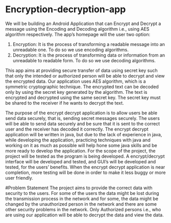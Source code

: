 # Encryption-decryption-app

We will be building an Android Application that can Encrypt and Decrypt a 
message using the Encoding and Decoding algorithm i.e., using AES algorithm
respectively. The app’s homepage will the user two option:
1. Encryption: It is the process of transforming a readable message into an 
unreadable one. To do so we use encoding algorithms.
2. Decryption: It is the process of transforming data or information from an 
unreadable to readable form. To do so we use decoding algorithms.

This app aims at providing secure transfer of data using secret key such that 
only the intended or authorized person will be able to decrypt and view the 
encrypted data.
Our application uses AES algorithm, which is a symmetric cryptographic 
technique.
The encrypted text can be decoded only by using the secret key generated by 
the algorithm. The text is encrypted and decrypted using the same secret key.
The secret key must be shared to the receiver if he wants to decrypt the text.

The purpose of the encrypt decrypt application is to allow users be able send 
data securely, that is, sending secret messages securely. The users will be able to
send data securely and be sure that it is sent to the correct user and the receiver 
has decoded it correctly. The encrypt decrypt application will be written in java, 
but due to the lack of experience in java, while developing the application,
practicing techniques with java and working on it as much as possible will help 
hone some java skills and be more ready to develop the application. For the scope 
of the project, the project will be tested as the program is being developed. A
encrypt/decrypt interface will be developed and tested, and GUI’s will be 
developed and tested, for the users’ benefits. When the encrypt decrypt
application is near completion, more testing will be done in order to make it less 
buggy or more user friendly.

#Problem Statement
The project aims to provide the correct data with security to the users. For 
some of the users the data might be lost during the transmission process in the 
network and for some, the data might be changed by the unauthorized person in 
the network and there are some other security problems in the network. Only 
Authorized persons i.e., who are using our application will be able to decrypt the 
data and view the data.
